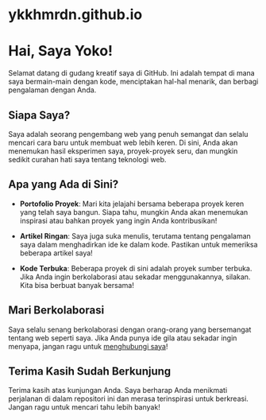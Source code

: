 # ykkhmrdn.github.io

# Hai, Saya Yoko!

Selamat datang di gudang kreatif saya di GitHub. Ini adalah tempat di mana saya bermain-main dengan kode, menciptakan hal-hal menarik, dan berbagi pengalaman dengan Anda.

## Siapa Saya?

Saya adalah seorang pengembang web yang penuh semangat dan selalu mencari cara baru untuk membuat web lebih keren. Di sini, Anda akan menemukan hasil eksperimen saya, proyek-proyek seru, dan mungkin sedikit curahan hati saya tentang teknologi web.

## Apa yang Ada di Sini?

- **Portofolio Proyek**: Mari kita jelajahi bersama beberapa proyek keren yang telah saya bangun. Siapa tahu, mungkin Anda akan menemukan inspirasi atau bahkan proyek yang ingin Anda kontribusikan!

- **Artikel Ringan**: Saya juga suka menulis, terutama tentang pengalaman saya dalam menghadirkan ide ke dalam kode. Pastikan untuk memeriksa beberapa artikel saya!

- **Kode Terbuka**: Beberapa proyek di sini adalah proyek sumber terbuka. Jika Anda ingin berkolaborasi atau sekadar menggunakannya, silakan. Kita bisa berbuat banyak bersama!

## Mari Berkolaborasi

Saya selalu senang berkolaborasi dengan orang-orang yang bersemangat tentang web seperti saya. Jika Anda punya ide gila atau sekadar ingin menyapa, jangan ragu untuk [menghubungi saya](mailto:ykkhmrdn@gmail.com)!

## Terima Kasih Sudah Berkunjung

Terima kasih atas kunjungan Anda. Saya berharap Anda menikmati perjalanan di dalam repositori ini dan merasa terinspirasi untuk berkreasi. Jangan ragu untuk mencari tahu lebih banyak!
